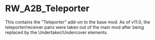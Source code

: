 # RW_A2B_Teleporter
This contains the "Teleporter" add-on to the base mod. As of v11.0, the teleporter/receiver pairs were taken out of the main mod after being replaced by the Undertaker/Undercover elements.
